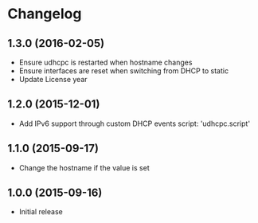 # Changelog

## 1.3.0 (2016-02-05)

  * Ensure udhcpc is restarted when hostname changes
  * Ensure interfaces are reset when switching from DHCP to static
  * Update License year

## 1.2.0 (2015-12-01)

  * Add IPv6 support through custom DHCP events script: 'udhcpc.script'

## 1.1.0 (2015-09-17)

  * Change the hostname if the value is set

## 1.0.0 (2015-09-16)

  * Initial release
